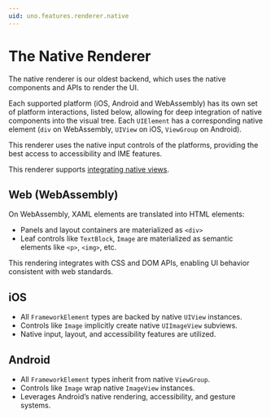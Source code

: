 ```yaml
---
uid: uno.features.renderer.native
---
```


# The Native Renderer

The native renderer is our oldest backend, which uses the native components and APIs to render the UI.

Each supported platform (iOS, Android and WebAssembly) has its own set of platform interactions, listed below, allowing for deep integration of native components into the visual tree. Each `UIElement` has a corresponding native element (`div` on WebAssembly, `UIView` on iOS, `ViewGroup` on Android).

This renderer uses the native input controls of the platforms, providing the best access to accessibility and IME features.

This renderer supports [integrating native views](xref:Uno.Development.NativeViews).

## Web (WebAssembly)

On WebAssembly, XAML elements are translated into HTML elements:

- Panels and layout containers are materialized as `<div>`
- Leaf controls like `TextBlock`, `Image` are materialized as semantic elements like `<p>`, `<img>`, etc.

This rendering integrates with CSS and DOM APIs, enabling UI behavior consistent with web standards.

## iOS

- All `FrameworkElement` types are backed by native `UIView` instances.
- Controls like `Image` implicitly create native `UIImageView` subviews.
- Native input, layout, and accessibility features are utilized.

## Android

- All `FrameworkElement` types inherit from native `ViewGroup`.
- Controls like `Image` wrap native `ImageView` instances.
- Leverages Android’s native rendering, accessibility, and gesture systems.
